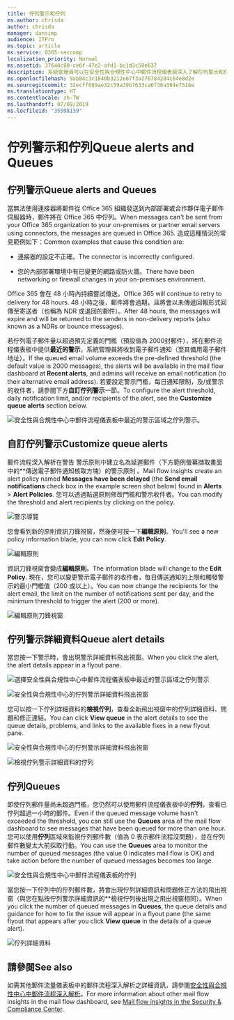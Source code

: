 ```yaml
---
title: 佇列警示和佇列
ms.author: chrisda
author: chrisda
manager: dansimp
audience: ITPro
ms.topic: article
ms.service: O365-seccomp
localization_priority: Normal
ms.assetid: 37640c80-ce6f-47e2-afd1-bc1d3c50e637
description: 系統管理員可以在安全性與合規性中心中郵件流程儀表板深入了解佇列警示和佇列。
ms.openlocfilehash: 9ab84c3c1840b3212e67f3a276784284c64e8d2e
ms.sourcegitcommit: 32ecff689ae32c59a39b7633ca0f36a304e7516e
ms.translationtype: HT
ms.contentlocale: zh-TW
ms.lasthandoff: 07/09/2019
ms.locfileid: "35598139"
---
```

# <a name="queue-alerts-and-queues"></a><span data-ttu-id="ecf92-103">佇列警示和佇列</span><span class="sxs-lookup"><span data-stu-id="ecf92-103">Queue alerts and Queues</span></span>

## <a name="queue-alerts"></a><span data-ttu-id="ecf92-104">佇列警示</span><span class="sxs-lookup"><span data-stu-id="ecf92-104">Queue alerts and Queues</span></span>

<span data-ttu-id="ecf92-105">當無法使用連接器將郵件從 Office 365 組織發送到內部部署或合作夥伴電子郵件伺服器時，郵件將在 Office 365 中佇列。</span><span class="sxs-lookup"><span data-stu-id="ecf92-105">When messages can't be sent from your Office 365 organization to your on-premises or partner email servers using connectors, the messages are queued in Office 365.</span></span> <span data-ttu-id="ecf92-106">造成這種情況的常見範例如下：</span><span class="sxs-lookup"><span data-stu-id="ecf92-106">Common examples that cause this condition are:</span></span>

- <span data-ttu-id="ecf92-107">連接器的設定不正確。</span><span class="sxs-lookup"><span data-stu-id="ecf92-107">The connector is incorrectly configured.</span></span>

- <span data-ttu-id="ecf92-108">您的內部部署環境中有已變更的網路或防火牆。</span><span class="sxs-lookup"><span data-stu-id="ecf92-108">There have been networking or firewall changes in your on-premises environment.</span></span>

<span data-ttu-id="ecf92-109">Office 365 會在 48 小時內持續嘗試傳送。</span><span class="sxs-lookup"><span data-stu-id="ecf92-109">Office 365 will continue to retry to delivery for 48 hours.</span></span> <span data-ttu-id="ecf92-110">48 小時之後，郵件將會過期，且將會以未傳遞回報形式回傳至寄送者（也稱為 NDR 或退回的郵件）。</span><span class="sxs-lookup"><span data-stu-id="ecf92-110">After 48 hours, the messages will expire and will be returned to the senders in non-delivery reports (also known as a NDRs or bounce messages).</span></span>

<span data-ttu-id="ecf92-111">若佇列電子郵件量以超過預先定義的門檻（預設值為 2000封郵件），將在郵件流程儀表板中提供**最近的警示**，系統管理員將收到電子郵件通知（至其備用電子郵件地址）。</span><span class="sxs-lookup"><span data-stu-id="ecf92-111">If the queued email volume exceeds the pre-defined threshold (the default value is 2000 messages), the alerts will be available in the mail flow dashboard at **Recent alerts**, and admins will receive an email notification (to their alternative email address).</span></span> <span data-ttu-id="ecf92-112">若要設定警示門檻，每日通知限制，及/或警示的收件者，請參閱下方**自訂佇列警示**一節。</span><span class="sxs-lookup"><span data-stu-id="ecf92-112">To configure the alert threshold, daily notification limit, and/or recipients of the alert, see the **Customize queue alerts** section below.</span></span>

![安全性與合規性中心中郵件流程儀表板中最近的警示區域之佇列警示。](media/5fc4a51c-6118-4270-960b-c6b176ef94ae.png)

## <a name="customize-queue-alerts"></a><span data-ttu-id="ecf92-114">自訂佇列警示</span><span class="sxs-lookup"><span data-stu-id="ecf92-114">Customize queue alerts</span></span>

<span data-ttu-id="ecf92-115">郵件流程深入解析在警告  警示原則中建立名為延遲郵件（下方範例螢幕擷取畫面中的\*\*傳送電子郵件通知核取方塊）的警示原則 。</span><span class="sxs-lookup"><span data-stu-id="ecf92-115">Mail flow insights create an alert policy named **Messages have been delayed** (the **Send email notifications** check box in the example screen shot below) found in **Alerts** \> **Alert Policies**.</span></span> <span data-ttu-id="ecf92-116">您可以透過點選原則修改門檻和警示收件者。</span><span class="sxs-lookup"><span data-stu-id="ecf92-116">You can modify the threshold and alert recipients by clicking on the policy.</span></span>

![警示導覽](media/efb95976-9e0b-484e-a2fd-093c5bc7a40f.png)

<span data-ttu-id="ecf92-118">您會看到新的原則資訊刀鋒視窗，然後便可按一下**編輯原則**。</span><span class="sxs-lookup"><span data-stu-id="ecf92-118">You'll see a new policy information blade, you can now click **Edit Policy**.</span></span>

![編輯原則](media/ed2aceae-3ee2-4849-a17e-87915987a7dd.png)

<span data-ttu-id="ecf92-120">資訊刀鋒視窗會變成**編輯原則**。</span><span class="sxs-lookup"><span data-stu-id="ecf92-120">The information blade will change to the **Edit Policy**.</span></span> <span data-ttu-id="ecf92-121">現在，您可以變更警示電子郵件的收件者，每日傳送通知的上限和觸發警示的最小門檻值（200 或以上）。</span><span class="sxs-lookup"><span data-stu-id="ecf92-121">You can now change the recipients for the alert email, the limit on the number of notifications sent per day, and the minimum threshold to trigger the alert (200 or more).</span></span>

![編輯原則刀鋒視窗](media/c657cc74-7867-474c-b2c9-dc478449f990.png)

## <a name="queue-alert-details"></a><span data-ttu-id="ecf92-123">佇列警示詳細資料</span><span class="sxs-lookup"><span data-stu-id="ecf92-123">Queue alert details</span></span>

<span data-ttu-id="ecf92-124">當您按一下警示時，會出現警示詳細資料飛出視窗。</span><span class="sxs-lookup"><span data-stu-id="ecf92-124">When you click the alert, the alert details appear in a flyout pane.</span></span>

![選擇安全性與合規性中心中郵件流程儀表板中最近的警示區域之佇列警示](media/1f6b0e96-5b2c-41ef-9684-9d813b3fabe6.png)

![安全性與合規性中心的佇列警示詳細資料飛出視窗](media/105c8fff-912f-4763-8806-2740ebdecd4b.png)

<span data-ttu-id="ecf92-127">您可以按一下佇列詳細資料的**檢視佇列**，查看全新飛出視窗中的佇列詳細資料、問題和修正連結。</span><span class="sxs-lookup"><span data-stu-id="ecf92-127">You can click **View queue** in the alert details to see the queue details, problems, and links to the available fixes in a new flyout pane.</span></span>

![安全性與合規性中心的佇列警示詳細資料飛出視窗](media/8ff60955-55ef-4f32-a966-85e02cb608d1.png)

![檢視佇列警示詳細資料的佇列](media/4eb088fe-5dd9-4bf4-b959-c1bb2545c515.png)

## <a name="queues"></a><span data-ttu-id="ecf92-130">佇列</span><span class="sxs-lookup"><span data-stu-id="ecf92-130">Queues</span></span>

<span data-ttu-id="ecf92-131">即使佇列郵件量尚未超過門檻，您仍然可以使用郵件流程儀表板中的**佇列**，查看已佇列超過一小時的郵件。</span><span class="sxs-lookup"><span data-stu-id="ecf92-131">Even if the queued message volume hasn't exceeded the threshold, you can still use the **Queues** area of the mail flow dashboard to see messages that have been queued for more than one hour.</span></span> <span data-ttu-id="ecf92-132">您可以使用**佇列**區域來監視佇列郵件數（值為 0 表示郵件流程沒問題），並在佇列郵件數變太大前採取行動。</span><span class="sxs-lookup"><span data-stu-id="ecf92-132">You can use the **Queues** area to monitor the number of queued messages (the value 0 indicates mail flow is OK) and take action before the number of queued messages becomes too large.</span></span>

![安全性與合規性中心中郵件流程儀表板的佇列](media/0ef6e2ef-dd22-4363-9d4a-b20a00babc9f.png)

<span data-ttu-id="ecf92-134">當您按一下佇列中的佇列郵件數，將會出現佇列詳細資訊和問題修正方法的飛出視窗（與您在點按佇列警示詳細資訊的\*\*檢視佇列後出現之飛出視窗相同）。</span><span class="sxs-lookup"><span data-stu-id="ecf92-134">When you click the number of queued messages in **Queues**, the queue details and guidance for how to fix the issue will appear in a flyout pane (the same flyout that appears after you click **View queue** in the details of a queue alert).</span></span>

![佇列詳細資料](media/4eb088fe-5dd9-4bf4-b959-c1bb2545c515.png)

## <a name="see-also"></a><span data-ttu-id="ecf92-136">請參閱</span><span class="sxs-lookup"><span data-stu-id="ecf92-136">See also</span></span>

<span data-ttu-id="ecf92-137">如需其他郵件流量儀表板中的郵件流程深入解析之詳細資訊，請參閱[安全性與合規性中心中郵件流程深入解析](mail-flow-insights.md)。</span><span class="sxs-lookup"><span data-stu-id="ecf92-137">For more information about other mail flow insights in the mail flow dashboard, see [Mail flow insights in the Security & Compliance Center](mail-flow-insights.md).</span></span>
